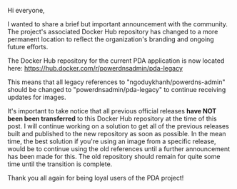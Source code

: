 Hi everyone,

I wanted to share a brief but important announcement with the community. The project's associated Docker Hub repository has changed to a more permanent location to reflect the organization's branding and ongoing future efforts.

The Docker Hub repository for the current PDA application is now located here: https://hub.docker.com/r/powerdnsadmin/pda-legacy

This means that all legacy references to "ngoduykhanh/powerdns-admin" should be changed to "powerdnsadmin/pda-legacy" to continue receiving updates for images.

It's important to take notice that all previous official releases **have NOT been been transferred** to this Docker Hub repository at the time of this post. I will continue working on a solution to get all of the previous releases built and published to the new repository as soon as possible. In the mean time, the best solution if you're using an image from a specific release, would be to continue using the old references until a further announcement has been made for this. The old repository should remain for quite some time until the transition is complete.

Thank you all again for being loyal users of the PDA project!